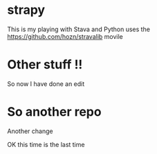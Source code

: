 # strapy

This is my playing with Stava and Python
uses the https://github.com/hozn/stravalib movile

# Other stuff !!

So now I have done an edit

# So another repo
Another change

OK this time is the last time
